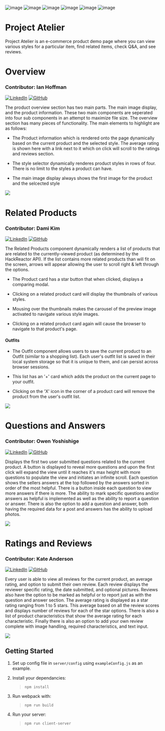 ![image](https://img.shields.io/badge/JavaScript-323330?style=for-the-badge&logo=javascript&logoColor=F7DF1E) ![image](https://img.shields.io/badge/React-20232A?style=for-the-badge&logo=react&logoColor=61DAFB) ![image](https://img.shields.io/badge/CSS3-1572B6?style=for-the-badge&logo=css3&logoColor=white) ![image](https://img.shields.io/badge/HTML5-E34F26?style=for-the-badge&logo=html5&logoColor=white) ![image](https://img.shields.io/badge/Express.js-000000?style=for-the-badge&logo=express&logoColor=white) ![image](https://img.shields.io/badge/Amazon_AWS-FF9900?style=for-the-badge&logo=amazonaws&logoColor=white)


# Project Atelier
Project Atelier is an e-commerce product demo page where you can view various styles for a particular item, find related items, check Q&A, and see reviews.

# Overview
### **Contributor: Ian Hoffman**
[![LinkedIn](https://img.shields.io/badge/linkedin-%230077B5.svg?style=for-the-badge&logo=linkedin&logoColor=white)](https://www.linkedin.com/in/ian-hoffman/)
[![GitHub](https://img.shields.io/badge/github-%23121011.svg?style=for-the-badge&logo=github&logoColor=white)](https://github.com/ihoffman117)

The product overview section has two main parts. The main image display, and the product information. These two main components are seperated into four sub components in an attempt to maximize file size. The overview section has many pieces of functionality. The main elements to highlight are as follows:

 - The Product information which is rendered onto the page dynamically based on the current product and the selected style. The average rating is shown here with a link next to it which on click will scroll to the ratings and reviews section.

 - The style selector dynamically renderes product styles in rows of four. There is no limit to the styles a product can have.

 - The main image display always shows the first image for the product and the selcected style

![](https://media.giphy.com/media/gD1efo9J4Ear1hEHoF/giphy.gif)

# Related Products
### **Contributor: Dami Kim**
[![LinkedIn](https://img.shields.io/badge/linkedin-%230077B5.svg?style=for-the-badge&logo=linkedin&logoColor=white)](https://www.linkedin.com/in/dami-kim/)
[![GitHub](https://img.shields.io/badge/github-%23121011.svg?style=for-the-badge&logo=github&logoColor=white)](https://github.com/es98dame)

 The Related Products component dynamically renders a list of products that are related to the currently-viewed product (as determined by the HackReactor API). If the list contains more related products than will fit on the screen, arrows will appear allowing the user to scroll right & left through the options.

  - The Product card has a star button that when clicked, displays a comparing modal.

  - Clicking on a related product card will display the thumbnails of various styles.

  - Mousing over the thumbnails makes the carousel of the preview image activated to navigate various style images.

  - Clicking on a related product card again will cause the browser to navigate to that product's page.

 #### Outfits
  - The Outfit component allows users to save the current product to an Outfit (similar to a shopping list). Each user's outfit list is saved in their local system storage so that it is unique to them, and can persist across browser sessions.

  - This list has an '+' card which adds the product on the current page to your outfit.

  - Clicking on the 'X' icon in the corner of a product card will remove the product from the user's outfit list.

![](https://media.giphy.com/media/xHBjnBoD0YswYe77va/giphy.gif)


# Questions and Answers
### **Contributor: Owen Yoshishige**
[![LinkedIn](https://img.shields.io/badge/linkedin-%230077B5.svg?style=for-the-badge&logo=linkedin&logoColor=white)](https://www.linkedin.com/in/owenyoshishige/)
[![GitHub](https://img.shields.io/badge/github-%23121011.svg?style=for-the-badge&logo=github&logoColor=white)](https://github.com/OwenMY)

Displays the first two user submitted questions related to the current product. A button is displayed to reveal more questions and upon the first click will expand the view until it reaches it's max height with more questions to populate the view and initiates an infinite scroll.  Each question shows the sellers answers at the top followed by the answers sorted in order of the most helpful. There is a button inside each question to view more answers if there is more. The ability to mark specific questions and/or answers as helpful is implemented as well as the ability to report a question or answer. There is also the option to add a question and answer, both having the required data for a post and answers has the ability to upload photos.

![](https://media.giphy.com/media/zQqzihdYhYCJLMOnUC/giphy.gif)

# Ratings and Reviews
### **Contributor: Kate Anderson**
[![LinkedIn](https://img.shields.io/badge/linkedin-%230077B5.svg?style=for-the-badge&logo=linkedin&logoColor=white)](https://www.linkedin.com/in/kate-anderson-dev/)
[![GitHub](https://img.shields.io/badge/github-%23121011.svg?style=for-the-badge&logo=github&logoColor=white)](https://github.com/kanderson250)

Every user is able to view all reviews for the current product, an average rating, and option to submit their own review. Each review displays the reviewer specific rating, the date submitted, and optional pictures. Reviews also have the option to be marked as helpful or to report just as with the question and answer section. The average rating is displayed as a star rating ranging from 1 to 5 stars. This average based on all the review scores and displays number of reviews for each of the star options. There is also a list of product characteristics that show the average rating for each characteristic. Finally there is also an option to add your own review complete with image handling, required characteristics, and text input.

![](https://media.giphy.com/media/xopC3s1h8U4HplnqWh/giphy.gif)


## Getting Started

1. Set up config file in `server/config` using `exampleConfig.js` as an example.

2. Install your dependancies:

   > `npm install`

3. Run webpack with:

   > `npm run build`

4. Run your server:
   > `npm run client-server`
